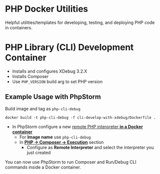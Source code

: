 # PHP Docker Utilities

Helpful utilities/templates for developing, testing, and deploying PHP code in containers.

# PHP Library (CLI) Development Container

* Installs and configures XDebug 3.2.X
* Installs Composer
* Use `PHP_VERSION` build arg to set PHP version

## Example Usage with PhpStorm

Build image and tag as `php-cli-debug`
```
docker build -t php-cli-debug -f cli-develop-with-xdebug/Dockerfile .
```
* In PhpStorm configure a new [remote PHP interpreter **in a Docker container**](https://www.jetbrains.com/help/phpstorm/configuring-remote-interpreters.html)
  * For **Image name** use `php-cli-debug`
  * In [**PHP -> Composer -> Execution**](https://www.jetbrains.com/help/phpstorm/composer-page.html) section
    * Configure as **Remote Interpreter** and select the interpreter you just created

You can now use PhpStorm to run Composer and Run/Debug CLI commands inside a Docker container.